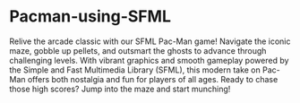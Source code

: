 # Pacman-using-SFML
Relive the arcade classic with our SFML Pac-Man game! Navigate the iconic maze, gobble up pellets, and outsmart the ghosts to advance through challenging levels. With vibrant graphics and smooth gameplay powered by the Simple and Fast Multimedia Library (SFML), this modern take on Pac-Man offers both nostalgia and fun for players of all ages. Ready to chase those high scores? Jump into the maze and start munching!
